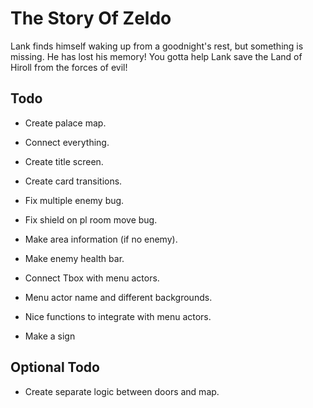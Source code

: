 # The Story Of Zeldo
Lank finds himself waking up from a goodnight's rest, but something is missing.
He has lost his memory! You gotta help Lank save the Land of Hiroll from the
forces of evil!

## Todo
- Create palace map.
- Connect everything.

- Create title screen.
- Create card transitions.

- Fix multiple enemy bug.
- Fix shield on pl room move bug.

- Make area information (if no enemy).
- Make enemy health bar.

- Connect Tbox with menu actors.
- Menu actor name and different backgrounds.
- Nice functions to integrate with menu actors.

- Make a sign

## Optional Todo
- Create separate logic between doors and map.
